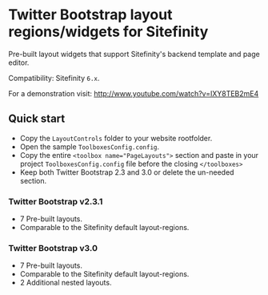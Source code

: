 # Twitter Bootstrap layout regions/widgets for Sitefinity
Pre-built layout widgets that support Sitefinity's backend template and page editor.

Compatibility: Sitefinity `6.x`.

For a demonstration visit: http://www.youtube.com/watch?v=IXY8TEB2mE4

## Quick start
 - Copy the `LayoutControls` folder to your website rootfolder.
 - Open the sample `ToolboxesConfig.config`.
 - Copy the entire `<toolbox name="PageLayouts">` section and paste in your project `ToolboxesConfig.config` file before the closing `</toolboxes>`
 - Keep both Twitter Bootstrap 2.3 and 3.0 or delete the un-needed section.
 
### Twitter Bootstrap v2.3.1
 - 7 Pre-built layouts. 
 - Comparable to the Sitefinity default layout-regions.

### Twitter Bootstrap v3.0
 - 7 Pre-built layouts.
 - Comparable to the Sitefinity default layout-regions.
 - 2 Additional nested layouts.
